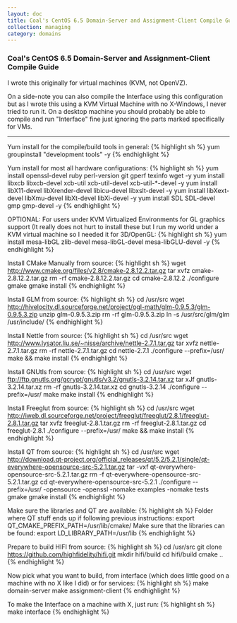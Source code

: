 ```yaml
---
layout: doc
title: Coal's CentOS 6.5 Domain-Server and Assignment-Client Compile Guide
collection: managing
category: domains
---
```



### Coal's CentOS 6.5 Domain-Server and Assignment-Client Compile Guide

I wrote this originally for virtual machines (KVM, not OpenVZ).

On a side-note you can also compile the Interface using this configuration but as I wrote this using a KVM Virtual Machine with no X-Windows, I never tried to run it. On a desktop machine you should probably be able to compile and run "Interface" fine just ignoring the parts marked specifically for VMs.

***

Yum install for the compile/build tools in general:
{% highlight sh %}
yum groupinstall "development tools" -y
{% endhighlight %}

Yum install for most all hardware configurations:
{% highlight sh %}
yum install openssl-devel ruby perl-version git gperf texinfo wget -y
yum install libxcb libxcb-devel xcb-util xcb-util-devel xcb-util-*-devel -y
yum install libX11-devel libXrender-devel libicu-devel libxslt-devel -y
yum install libXext-devel libXmu-devel libXt-devel libXi-devel -y
yum install SDL SDL-devel gmp gmp-devel -y
{% endhighlight %}

OPTIONAL: For users under KVM Virtualized Environments for GL graphics support (It really does not hurt to install these but I run my world under a KVM virtual machine so I needed it for 3D/OpenGL:
{% highlight sh %}
yum install mesa-libGL zlib-devel mesa-libGL-devel mesa-libGLU-devel -y
{% endhighlight %}

Install CMake Manually from source:
{% highlight sh %}
wget http://www.cmake.org/files/v2.8/cmake-2.8.12.2.tar.gz
tar xvfz cmake-2.8.12.2.tar.gz
rm -rf cmake-2.8.12.2.tar.gz
cd cmake-2.8.12.2
./configure
gmake
gmake install
{% endhighlight %}

Install GLM from source:
{% highlight sh %}
cd /usr/src
wget http://hivelocity.dl.sourceforge.net/project/ogl-math/glm-0.9.5.3/glm-0.9.5.3.zip
unzip glm-0.9.5.3.zip
rm -rf glm-0.9.5.3.zip
ln -s /usr/src/glm/glm /usr/include/
{% endhighlight %}

Install Nettle from source:
{% highlight sh %}
cd /usr/src
wget http://www.lysator.liu.se/~nisse/archive/nettle-2.7.1.tar.gz
tar xvfz nettle-2.7.1.tar.gz
rm -rf nettle-2.7.1.tar.gz
cd nettle-2.7.1
./configure --prefix=/usr/
make && make install
{% endhighlight %}

Install GNUtls from source:
{% highlight sh %}
cd /usr/src
wget ftp://ftp.gnutls.org/gcrypt/gnutls/v3.2/gnutls-3.2.14.tar.xz
tar xJf gnutls-3.2.14.tar.xz
rm -rf gnutls-3.2.14.tar.xz
cd gnutls-3.2.14
./configure --prefix=/usr/
make
make install
{% endhighlight %}

Install Freeglut from source:
{% highlight sh %}
cd /usr/src
wget http://iweb.dl.sourceforge.net/project/freeglut/freeglut/2.8.1/freeglut-2.8.1.tar.gz
tar xvfz freeglut-2.8.1.tar.gz
rm -rf freeglut-2.8.1.tar.gz
cd freeglut-2.8.1
./configure --prefix=/usr/
make && make install
{% endhighlight %}

Install QT from source:
{% highlight sh %}
cd /usr/src
wget http://download.qt-project.org/official_releases/qt/5.2/5.2.1/single/qt-everywhere-opensource-src-5.2.1.tar.gz
tar -vxf qt-everywhere-opensource-src-5.2.1.tar.gz
rm -f qt-everywhere-opensource-src-5.2.1.tar.gz
cd qt-everywhere-opensource-src-5.2.1
./configure --prefix=/usr/ -opensource -openssl -nomake examples -nomake tests
gmake
gmake install
{% endhighlight %}

Make sure the libraries and QT are available:
{% highlight sh %}
Folder where QT stuff ends up if following previous instructions:
export QT_CMAKE_PREFIX_PATH=/usr/lib/cmake/
Make sure that the libraries can be found:
export LD_LIBRARY_PATH=/usr/lib
{% endhighlight %}

Prepare to build HIFI from source:
{% highlight sh %}
cd /usr/src
git clone https://github.com/highfidelity/hifi.git
mkdir hifi/build
cd hifi/build
cmake ..
{% endhighlight %}

Now pick what you want to build, from interface (which does little good on a machine with no X like I did) or for services:
{% highlight sh %}
make domain-server
make assignment-client
{% endhighlight %}

To make the Interface on a machine with X, just run:
{% highlight sh %}
make interface
{% endhighlight %}
